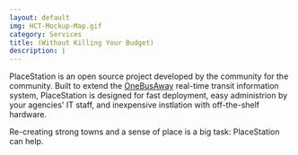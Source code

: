 ```yaml
---
layout: default
img: HCT-Mockup-Map.gif
category: Services
title: (Without Killing Your Budget)
description: |
---
```

PlaceStation is an open source project developed by the community for the community. Built to extend the [OneBusAway](http://onebusaway.org/) real-time transit information system, PlaceStation is designed for fast deployment, easy administrion by your agencies' IT staff, and inexpensive instlation with off-the-shelf hardware.

Re-creating strong towns and a sense of place is a big task: PlaceStation can help.